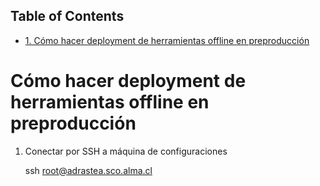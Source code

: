 <div id="table-of-contents">
<h2>Table of Contents</h2>
<div id="text-table-of-contents">
<ul>
<li><a href="#sec-1">1. Cómo hacer deployment de herramientas offline en preproducción</a></li>
</ul>
</div>
</div>

# Cómo hacer deployment de herramientas offline en preproducción<a id="sec-1" name="sec-1"></a>

1.  Conectar por SSH a máquina de configuraciones

    ssh root@adrastea.sco.alma.cl